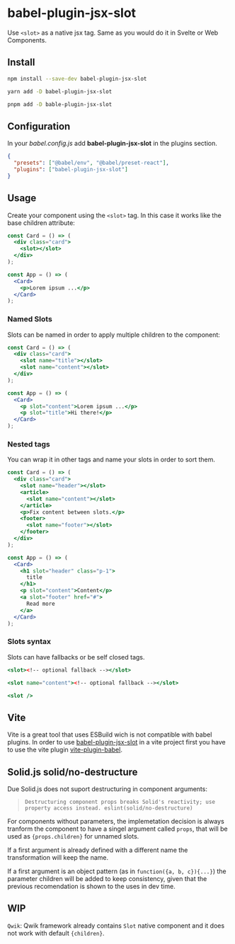 # babel-plugin-jsx-slot

Use `<slot>` as a native jsx tag. Same as you would do it in Svelte or Web Components.

## Install

```bash
npm install --save-dev babel-plugin-jsx-slot
```

```bash
yarn add -D babel-plugin-jsx-slot
```

```bash
pnpm add -D bable-plugin-jsx-slot
```

## Configuration

In your _babel.config.js_ add **babel-plugin-jsx-slot** in the plugins section.

```json
{
  "presets": ["@babel/env", "@babel/preset-react"],
  "plugins": ["babel-plugin-jsx-slot"]
}
```

## Usage

Create your component using the `<slot>` tag. In this case it works like the base children attribute:

```jsx
const Card = () => (
  <div class="card">
    <slot></slot>
  </div>
);
```

```jsx
const App = () => (
  <Card>
    <p>Lorem ipsum ...</p>
  </Card>
);
```

### Named Slots

Slots can be named in order to apply multiple children to the component:

```jsx
const Card = () => (
  <div class="card">
    <slot name="title"></slot>
    <slot name="content"></slot>
  </div>
);
```

```jsx
const App = () => (
  <Card>
    <p slot="content">Lorem ipsum ...</p>
    <p slot="title">Hi there!</p>
  </Card>
);
```

### Nested tags

You can wrap it in other tags and name your slots in order to sort them.

```jsx
const Card = () => (
  <div class="card">
    <slot name="header"></slot>
    <article>
      <slot name="content"></slot>
    </article>
    <p>Fix content between slots.</p>
    <footer>
      <slot name="footer"></slot>
    </footer>
  </div>
);
```

```jsx
const App = () => (
  <Card>
    <h1 slot="header" class="p-1">
      title
    </h1>
    <p slot="content">Content</p>
    <a slot="footer" href="#">
      Read more
    </a>
  </Card>
);
```

### Slots syntax

Slots can have fallbacks or be self closed tags.

```jsx
<slot><!-- optional fallback --></slot>
```

```jsx
<slot name="content"><!-- optional fallback --></slot>
```

```jsx
<slot />
```

## Vite

Vite is a great tool that uses ESBuild wich is not compatible with babel plugins. In order to use [babel-plugin-jsx-slot](#) in a vite project first you have to use the vite plugin [vite-plugin-babel](https://www.npmjs.com/package/vite-plugin-babel).

## Solid.js solid/no-destructure

Due Solid.js does not suport destructuring in component arguments:

> `Destructuring component props breaks Solid's reactivity; use property access instead. eslint(solid/no-destructure)`

For components without parameters, the implemetation decision is always tranform the component to have a singel argument called `props`, that will be used as `{props.children}` for unnamed slots.

If a first argument is already defined with a different name the transformation will keep the name.

If a first argument is an object pattern (as in `function({a, b, c}){...}`) the parameter children will be added to keep consistency, given that the previous recomendation is shown to the uses in dev time.

## WIP

`Qwik`:
Qwik framework already contains `Slot` native component and it does not work with default `{children}`.
